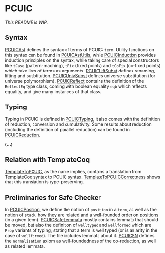 # PCUIC

*This README is WIP.*

## Syntax

[PCUICAst](PCUICAst.v) defines the syntax of terms of PCUIC: `term`.
Utility functions on this syntax can be found in
[PCUICAstUtils](PCUICAstUtils.v), while [PCUICInduction](PCUICInduction)
provides induction principles on the syntax, while taking care of special
constructors like `tCase` (pattern-maching), `tFix` (fixed points) and
`tCoFix` (co-fixed points) which take lists of terms as arguments.
[PCUICLiftSubst](PCUICLiftSubst.v) defines renaming, lifting and susbtitution.
[PCUICUnivSubst](PCUICUnivSubst.v) defines universe substitution (for universe
polymorphism).
[PCUICReflect](PCUICReflect.v) contains the definition of the `ReflectEq` type
class, coming with boolean equality `eqb` which reflects equality, and give
many instances of that class.

## Typing

Typing in PCUIC is defined in [PCUICTyping](PCUICTyping.v), it also comes
with the definition of reduction, conversion and cumulativity.
Some results about reduction (including the definition of parallel reduction)
can be found in [PCUICReduction](PCUICReduction.v).

**(...)**

## Relation with TemplateCoq

[TemplateToPCUIC](TemplateToPCUIC.v), as the name implies, contains a
translation from TemplateCoq syntax to PCUIC syntax.
[TemplateToPCUICCorrectness](TemplateToPCUICCorrectness.v) shows that this
translation is type-preserving.

## Preliminaries for Safe Checker

In [PCUICPosition](PCUICPosition.v), we define the notion of `position` in a
`term`, as well as the notion of `stack`, how they are related and a
well-founded order on positions (in a given term).
[PCUICSafeLemmata](PCUICSafeLemmata.v) mostly contains lemmata that should be
moved, but also the definition of `welltyped` and `wellformed` which are
`Prop` variants of typing, stating that a term is well typed (or is an arity
in the case of `wellformed`). The file includes lemmata about it.
[PCUICSN](PCUICSN.v) defines the `normalisation` axiom as well-foundedness
of the co-reduction, as well as related lemmata.
